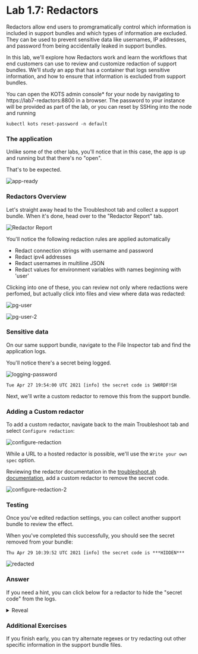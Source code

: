 Lab 1.7: Redactors
=========================================

Redactors allow end users to promgramatically control which information is included in support bundles and which types of information are excluded.
They can be used to prevent sensitive data like usernames, IP addresses, and password from being accidentally leaked in support bundles.

In this lab, we'll explore how Redactors work and learn the workflows that end customers can use to review and customize redaction of support bundles.
We'll study an app that has a container that logs sensitive information, and how to ensure that information is excluded from support bundles.

You can open the KOTS admin console* for your node by navigating to https://lab7-redactors:8800 in a browser. The password to your instance will be provided as part of the lab, or you can reset by SSHing into the node and running

```shell
kubectl kots reset-password -n default
```


### The application

Unlike some of the other labs, you'll notice that in this case, the app is up and running but that there's no "open".

That's to be expected.

![app-ready](./img/app-ready.png)


### Redactors Overview

Let's straight away head to the Troubleshoot tab and collect a support bundle.
When it's done, head over to the "Redactor Report" tab.

![Redactor Report](./img/redactor-report.png)

You'll notice the following redaction rules are applied automatically

* Redact connection strings with username and password
* Redact ipv4 addresses
* Redact usernames in multiline JSON
* Redact values for environment variables with names beginning with 'user'

Clicking into one of these, you can review not only where redactions were perfomed, but actually click into files
and view where data was redacted:

![pg-user](./img/pg-user.png)

![pg-user-2](./img/pg-user-2.png)

### Sensitive data

On our same support bundle, navigate to the File Inspector tab and find the application logs.

You'll notice there's a secret being logged.

![logging-password](./img/logging-password.png)

```shell
Tue Apr 27 19:54:00 UTC 2021 [info] the secret code is SW0RDF!SH
```

Next, we'll write a custom redactor to remove this from the support bundle.

### Adding a Custom redactor

To add a custom redactor, navigate back to the main Troubleshoot tab and select `Configure redaction`:

![configure-redaction](./img/configure-redaction.png)

While a URL to a hosted redactor is possible, we'll use the `Write your own spec` option.

Reviewing the redactor documentation in the [troubleshoot.sh documentation](https://troubleshoot.sh/docs/redact/redactors/),
add a custom redactor to remove the secret code.

![configure-redaction-2](./img/configure-redaction-2.png)

### Testing

Once you've edited redaction settings, you can collect another support bundle to review the effect.

When you've completed this successfully, you should see the secret removed from your bundle:

```text
Thu Apr 29 10:39:52 UTC 2021 [info] the secret code is ***HIDDEN***
```

![redacted](./img/redacted.png)

### Answer

If you need a hint, you can click below for a redactor to hide the "secret code" from the logs.

<details>
    <summary>Reveal</summary>

```yaml
kind: Redactor
apiVersion: troubleshoot.sh/v1beta2
metadata:
  name: kotsadm-redact
spec:
  redactors:
    - name: hide-secret-code
      removals:
        regex:
          - redactor: (the secret code is )(?P<mask>.*)
```
</details>

### Additional Exercises

If you finish early, you can try alternate regexes or try redacting out other specific information in the support bundle files.
